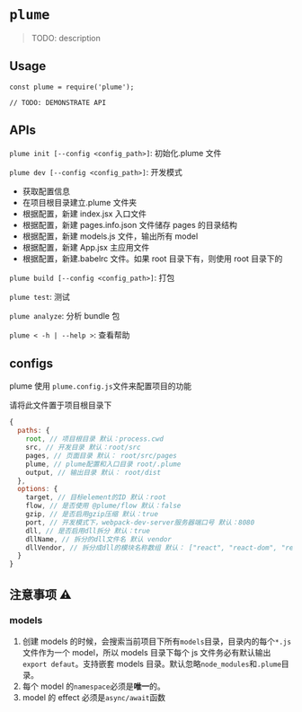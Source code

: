 # `plume`

> TODO: description

## Usage

```
const plume = require('plume');

// TODO: DEMONSTRATE API
```

## APIs

`plume init [--config <config_path>]`: 初始化.plume 文件

`plume dev [--config <config_path>]`: 开发模式

- 获取配置信息
- 在项目根目录建立.plume 文件夹
- 根据配置，新建 index.jsx 入口文件
- 根据配置，新建 pages.info.json 文件储存 pages 的目录结构
- 根据配置，新建 models.js 文件，输出所有 model
- 根据配置，新建 App.jsx 主应用文件
- 根据配置，新建.babelrc 文件。如果 root 目录下有，则使用 root 目录下的

`plume build [--config <config_path>]`: 打包

`plume test`: 测试

`plume analyze`: 分析 bundle 包

`plume < -h | --help >`: 查看帮助

## configs

plume 使用 `plume.config.js`文件来配置项目的功能

请将此文件置于项目根目录下

```js
{
  paths: {
    root, // 项目根目录 默认：process.cwd
    src, // 开发目录 默认：root/src
    pages, // 页面目录 默认： root/src/pages
    plume, // plume配置和入口目录 root/.plume
    output, // 输出目录 默认： root/dist
  },
  options: {
    target, // 目标element的ID 默认：root
    flow, // 是否使用 @plume/flow 默认：false
    gzip, // 是否启用gzip压缩 默认：true
    port, // 开发模式下，webpack-dev-server服务器端口号 默认：8080
    dll, // 是否启用dll拆分 默认：true
    dllName, // 拆分的dll文件名 默认 vendor
    dllVendor, // 拆分成dll的模块名称数组 默认： ["react", "react-dom", "react-router-dom", "react-redux", "redux"]
  }
}
```

## 注意事项 ⚠️

### models

1. 创建 models 的时候，会搜索当前项目下所有`models`目录，目录内的每个`*.js`文件作为一个 model，所以 models 目录下每个 js 文件务必有默认输出 `export defaut`。支持嵌套 models 目录。默认忽略`node_modules`和`.plume`目录。
2. 每个 model 的`namespace`必须是**唯一**的。
3. model 的 effect 必须是`async/await`函数
